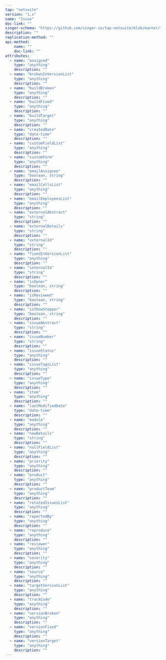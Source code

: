 ```yaml
---
tap: "netsuite"
version: "1.x"
name: "Issue"
doc-link: ""
singer-schema: "https://github.com/singer-io/tap-netsuite/blob/master/tap_netsuite/schemas/Issue.json"
description: ""
replication-method: ""
api-method:
    name: ""
    doc-link: ""
attributes:
  - name: "assigned"
    type: "anything"
    description: ""
  - name: "brokenInVersionList"
    type: "anything"
    description: ""
  - name: "buildBroken"
    type: "anything"
    description: ""
  - name: "buildFixed"
    type: "anything"
    description: ""
  - name: "buildTarget"
    type: "anything"
    description: ""
  - name: "createdDate"
    type: "date-time"
    description: ""
  - name: "customFieldList"
    type: "anything"
    description: ""
  - name: "customForm"
    type: "anything"
    description: ""
  - name: "emailAssignee"
    type: "boolean, string"
    description: ""
  - name: "emailCellsList"
    type: "anything"
    description: ""
  - name: "emailEmployeesList"
    type: "anything"
    description: ""
  - name: "externalAbstract"
    type: "string"
    description: ""
  - name: "externalDetails"
    type: "string"
    description: ""
  - name: "externalId"
    type: "string"
    description: ""
  - name: "fixedInVersionList"
    type: "anything"
    description: ""
  - name: "internalId"
    type: "string"
    description: ""
  - name: "isOwner"
    type: "boolean, string"
    description: ""
  - name: "isReviewed"
    type: "boolean, string"
    description: ""
  - name: "isShowStopper"
    type: "boolean, string"
    description: ""
  - name: "issueAbstract"
    type: "string"
    description: ""
  - name: "issueNumber"
    type: "string"
    description: ""
  - name: "issueStatus"
    type: "anything"
    description: ""
  - name: "issueTagsList"
    type: "anything"
    description: ""
  - name: "issueType"
    type: "anything"
    description: ""
  - name: "item"
    type: "anything"
    description: ""
  - name: "lastModifiedDate"
    type: "date-time"
    description: ""
  - name: "module"
    type: "anything"
    description: ""
  - name: "newDetails"
    type: "string"
    description: ""
  - name: "nullFieldList"
    type: "anything"
    description: ""
  - name: "priority"
    type: "anything"
    description: ""
  - name: "product"
    type: "anything"
    description: ""
  - name: "productTeam"
    type: "anything"
    description: ""
  - name: "relatedIssuesList"
    type: "anything"
    description: ""
  - name: "reportedBy"
    type: "anything"
    description: ""
  - name: "reproduce"
    type: "anything"
    description: ""
  - name: "reviewer"
    type: "anything"
    description: ""
  - name: "severity"
    type: "anything"
    description: ""
  - name: "source"
    type: "anything"
    description: ""
  - name: "targetVersionList"
    type: "anything"
    description: ""
  - name: "trackCode"
    type: "anything"
    description: ""
  - name: "versionBroken"
    type: "anything"
    description: ""
  - name: "versionFixed"
    type: "anything"
    description: ""
  - name: "versionTarget"
    type: "anything"
    description: ""
---
```

